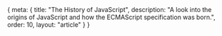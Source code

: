<route>
{
	meta: {
		title: "The History of JavaScript",
		description: "A look into the origins of JavaScript and how the ECMAScript specification was born.",
		order: 10,
		layout: "article"
	}
}
</route>

<Title :title="$route.meta.title" :description="$route.meta.description" />


This article isn't actually about the history of JavaScript. I mean it is and it isn't. Really this post has two goals:
1. To introduce you to some basic terminology around JavaScript.
2. To explain what I mean by *Modern* JavaScript.

The first goal will come naturally, but to achieve the second goal, we're going to have to go through some of JavaScript's history. By understanding JavaScript's history, I hope you'll come to see why there's a divide between the *old*, frequently criticized, and even hated JavaScript and *Modern*, popular, even liked (😲) JavaScript.


::: c note "Intended Audience" box
This and the following articles are written with the assumption that you're at least slightly familiar with JavaScript. A basic understanding of the language and its position on the web is going to be helpful.
:::

## The Origins of JavaScript

JavaScript wasn't originally called JavaScript. The language started out in 1995 as *Mocha*, a scripting language developed for one of the earliest web browsers, [Netscape Navigator](https://en.wikipedia.org/wiki/Netscape_Navigator). Netscape's desire was to develop a client side scripting language to enable dynamic behavior on the web based on the [Scheme](https://en.wikipedia.org/wiki/Scheme_(programming_language)) language, but to also include a proper programming language in to the web, so they collaborated with Sun Microsystems to embed [Java](https://en.wikipedia.org/wiki/Java_(programming_language)) into Netscape Navigator.

This partnership lead to Mocha being renamed to LiveScript and soon after to JavaScript. But JavaScript had little do with Java, except that the syntax was partially insipired by Java. The name change was purely marketing, to ride the wave of hype surround Java at the time. The push to include both a Scheme like scripting language and Java into the browser meant that there was no clear direction for Mocha.

All of this was happening fast. Really fast. The first version of Mocha was developed in just ten days. The push and pull between Netscape wanting Mocha to originally be like Scheme and then more like scripting companion to Java, along with the rush of developing the language lead to a lot of questionable design decisions that have caused a lot of people to dislike JavaScript. In the end JavaScript resembles neither Scheme or Java.


## Competing implementations

The rush job that was JavaScript wouldn't be the only pain point for future developers. In 1995 Microsoft released their new browser, [Internet Explorer](https://en.wikipedia.org/wiki/Internet_Explorer). Quickly after the release, Microsoft reverse-engineered Navigator's JavaScript implementation and created their own, called [JScript](https://en.wikipedia.org/wiki/JScript).

Although JScript was based on JavaScript, their implementations differend, and the browsers had different support for other features as well, leading to browser wars where some sites would work best on a specific browser.

::: c box info "Note"
Other implementations included [ActionScript](https://en.wikipedia.org/wiki/ActionScript), developed by Macromedia (later dissolved into Adobe Systems). Used in the Adobe Flash Player platform.
:::

Competiting implementations between browsers are a cause headache for developers to this date, but things aren't nearly as bad, thanks to the creation of a language specification for JavaScript.

::: c box note "More reading"
This is just a glimpse into JavaScript's history. If you're interested in learning [more](https://medium.com/@_benaston/lesson-1a-the-history-of-javascript-8c1ce3bffb17) there [are](https://thenewstack.io/brendan-eich-on-creating-javascript-in-10-days-and-what-hed-do-differently-today/) better [articles](https://medium.com/@_benaston/lesson-1a-the-history-of-javascript-8c1ce3bffb17) for [that](https://en.wikipedia.org/wiki/JavaScript#History).

:::

## The ECMA Specification

In 1996 Netscape submitted JavaScript to [ECMA International](https://en.wikipedia.org/wiki/Ecma_International) (originally the European Computer Manufacturers Association) to create a language specification that all browsers could implement. In 1997 the first ECMAScript language specification was created.

  - ECMAScript standard name
  - ECMAScript (year) vs ECMAScript (edition)
  - Release of EcmaScript (2 and 3)
  - Internet Explorer gains market share (95%)
    - Becomes the de facto standard
  - EcmaScript 4 is sidetracked
  - Stuck supporting IE
    - Polyfills
    - Transpilers
    - ES6
    - jQuery
    - Can I use
  - Summary: Why does JavaScript suck?
    - Rushed initial design
    - Backwards compatibility
    - Browser interoperability
  - JavaScript now
    - Popularity (of TypeScript)
